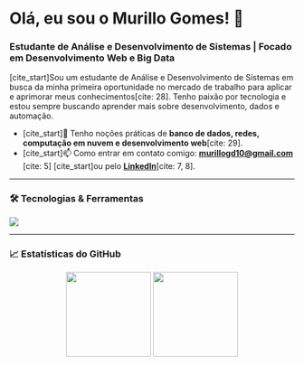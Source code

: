 # Olá, eu sou o Murillo Gomes! 👋

### Estudante de Análise e Desenvolvimento de Sistemas | Focado em Desenvolvimento Web e Big Data

[cite_start]Sou um estudante de Análise e Desenvolvimento de Sistemas em busca da minha primeira oportunidade no mercado de trabalho para aplicar e aprimorar meus conhecimentos[cite: 28]. Tenho paixão por tecnologia e estou sempre buscando aprender mais sobre desenvolvimento, dados e automação.

- [cite_start]🌱 Tenho noções práticas de **banco de dados, redes, computação em nuvem e desenvolvimento web**[cite: 29].
- [cite_start]📫 Como entrar em contato comigo: **murillogd10@gmail.com** [cite: 5] [cite_start]ou pelo **[LinkedIn](https://www.linkedin.com/in/murillo-gomes-denadai-63731729a/)**[cite: 7, 8].

---

### 🛠️ Tecnologias & Ferramentas

<p align="left">
  <a href="https://skillicons.dev">
    <img src="https://skillicons.dev/icons?i=html,css,javascript,react,nodejs,mysql,py,git,vscode" />
  </a>
</p>

---

### 📈 Estatísticas do GitHub

<p align="center">
  <img height="150em" src="https://github-readme-stats.vercel.app/api?username=godai10&show_icons=true&theme=dracula&include_all_commits=true&count_private=true"/>
  <img height="150em" src="https://github-readme-stats.vercel.app/api/top-langs/?username=godai10&layout=compact&langs_count=7&theme=dracula"/>
</p>
